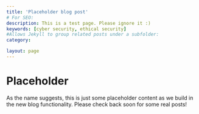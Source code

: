 ```yaml
---
title: 'Placeholder blog post'
# For SEO:
description: This is a test page. Please ignore it :)
keywords: [cyber security, ethical security]
#Allows Jekyll to group related posts under a subfolder:
category:

layout: page
---
```


# Placeholder

As the name suggests, this is just some placeholder content as we build in the new blog functionality. Please check back soon for some real posts!